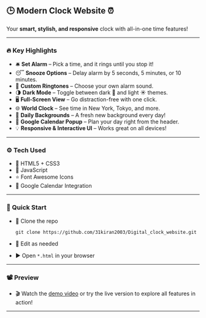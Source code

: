 ## 🕒 Modern Clock Website ⏰
Your **smart, stylish, and responsive** clock with all-in-one time features!<br>

---

### 🔥 Key Highlights
* 🛎️ **Set Alarm** – Pick a time, and it rings until you stop it!<br>
* 😴 **Snooze Options** – Delay alarm by 5 seconds, 5 minutes, or 10 minutes.<br>
* 🎵 **Custom Ringtones** – Choose your own alarm sound.<br>
* 🌗 **Dark Mode** – Toggle between dark 🌙 and light ☀️ themes.<br>
* 🖥️ **Full-Screen View** – Go distraction-free with one click.<br>
* 🌐 **World Clock** – See time in New York, Tokyo, and more.<br>
* 🎨 **Daily Backgrounds** – A fresh new background every day!<br>
* 📅 **Google Calendar Popup** – Plan your day right from the header.<br>
* 💡 **Responsive & Interactive UI** – Works great on all devices!<br>

---

### ⚙️ Tech Used
* 🎨 HTML5 + CSS3<br>
* 🧠 JavaScript<br>
* ⭐ Font Awesome Icons<br>
* 📆 Google Calendar Integration<br>

---

### 🚀 Quick Start
* 📁 Clone the repo<br>
  ```bash<br>
  git clone https://github.com/31kiran2003/Digital_clock_website.git
  ```
  
* 📝 Edit as needed<br>
* ▶️ Open `*.html` in your browser<br>

---

### 📽️ Preview
* 🎬 Watch the [demo video](https://github.com/user-attachments/assets/ac2dda27-5e55-4010-b6a3-cf0751b324e6) or try the live version to explore all features in action!<br>

---

